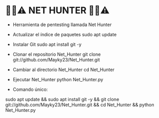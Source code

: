 # 🔐📶⚠️ NET HUNTER 🔐📶⚠️
- Herramienta de pentesting llamada Net Hunter

- Actualizar el índice de paquetes
sudo apt update

- Instalar Git
sudo apt install git -y

- Clonar el repositorio Net_Hunter
git clone git://github.com/Mayky23/Net_Hunter.git

- Cambiar al directorio Net_Hunter
cd Net_Hunter

- Ejecutar Net_Hunter
python Net_Hunter.py

- Comando único:
  
sudo apt update && sudo apt install git -y && git clone git://github.com/Mayky23/Net_Hunter.git && cd Net_Hunter && python Net_Hunter.py
